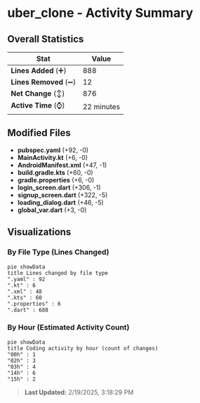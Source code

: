 # uber_clone - Activity Summary 

## Overall Statistics

| Stat                   | Value                                                             |
| ---------------------- | ----------------------------------------------------------------- |
| **Lines Added** (➕)   | 888                                          |
| **Lines Removed** (➖) | 12                                        |
| **Net Change** (↕)    | 876                |
| **Active Time** (⌚)   | 22 minutes |


## Modified Files
- **pubspec.yaml** (+92, -0)
- **MainActivity.kt** (+6, -0)
- **AndroidManifest.xml** (+47, -1)
- **build.gradle.kts** (+60, -0)
- **gradle.properties** (+6, -0)
- **login_screen.dart** (+306, -1)
- **signup_screen.dart** (+322, -5)
- **loading_dialog.dart** (+46, -5)
- **global_var.dart** (+3, -0)

## Visualizations

### By File Type (Lines Changed)

```mermaid
pie showData
title Lines changed by file type
".yaml" : 92
".kt" : 6
".xml" : 48
".kts" : 60
".properties" : 6
".dart" : 688
```

### By Hour (Estimated Activity Count)

```mermaid
pie showData
title Coding activity by hour (count of changes)
"00h" : 1
"02h" : 3
"03h" : 4
"14h" : 6
"15h" : 2
```


> **Last Updated:** 2/19/2025, 3:18:29 PM
